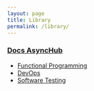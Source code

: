 ```yaml
---
layout: page
title: Library
permalink: /library/
---
```

### [Docs AsyncHub](https://docs.asynchub.org)

- [Functional Programming](https://docs.asynchub.org/functional-programming)
- [DevOps](https://docs.asynchub.org/devops)
- [Software Testing](https://docs.asynchub.org/software-testing)